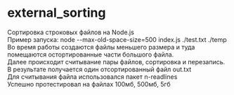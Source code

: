 # external_sorting
Сортировка строковых файлов на Node.js <br>
Пример запуска: node --max-old-space-size=500 index.js ./test.txt ./temp <br>
Во время работы создаются файлы меньшего размера и туда помещаются остортированные части большого файла. <br>
Далее происходит считывание пары файлов, сортировка и перезапись. В результате получается один отсортированный файл out.txt <br>
Для считывания файла использовался пакет n-readlines <br>
Успешно протестировал на файлах 100мб, 500мб, 5гб
